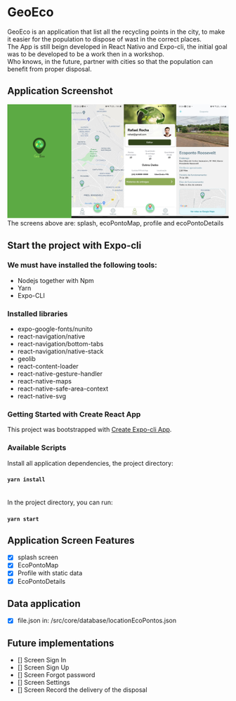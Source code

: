 # GeoEco
GeoEco is an application that list all the recycling points in the city, to make it easier for the population to dispose of wast in the correct places.\
The App is still beign developed in React Nativo and Expo-cli, the initial goal was to be developed to be a work then in a workshop.\
Who knows, in the future, partner with cities so that the population can benefit from proper disposal.

## Application Screenshot
![Application](./src/assets/images/screenshot.png)
The screens above are: splash, ecoPontoMap, profile and ecoPontoDetails

## Start the project with Expo-cli
### We must have installed the following tools:
* Nodejs together with Npm
* Yarn
* Expo-CLI
### Installed libraries
* expo-google-fonts/nunito
* react-navigation/native
* react-navigation/bottom-tabs
* react-navigation/native-stack
* geolib
* react-content-loader
* react-native-gesture-handler
* react-native-maps
* react-native-safe-area-context
* react-native-svg

### Getting Started with Create React App
This project was bootstrapped with [Create Expo-cli App](https://github.com/expo/expo).

### Available Scripts
Install all application dependencies, the project directory:
#### `yarn install`
\
In the project directory, you can run:
#### `yarn start`

## Application Screen Features
- [x] splash screen
- [x] EcoPontoMap
- [x] Profile with static data
- [x] EcoPontoDetails

## Data application
- [x] file.json in: /src/core/database/locationEcoPontos.json

## Future implementations
 - [] Screen Sign In
 - [] Screen Sign Up
 - [] Screen Forgot password
 - [] Screen Settings
 - [] Screen Record the delivery of the disposal